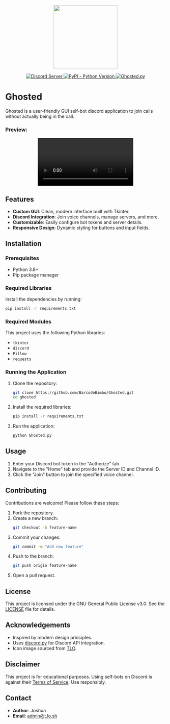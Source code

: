 
<div align="center">
  <img src="https://github.com/user-attachments/assets/f1d9a2b1-cf45-4369-a559-7ba2e6b1b3be" alt="" height="200">
</div>
<p align="center">
  <a href="https://discord.gg/tloxp">
    <img src="https://ptb.discord.com/api/guilds/1258060134060654632/widget.png?style=shield" alt="Discord Server">
  </a>
  <a href="https://www.python.org/downloads/">
    <img alt="PyPI - Python Version" src="https://img.shields.io/pypi/pyversions/Red-Discordbot">
  </a>
  <a href="https://github.com/BarcodeBimbo/Ghosted/blob/main/Ghosted.py">
    <img src="https://img.shields.io/badge/Python-Discord-5865F2.svg" alt="Ghosted.py">
  </a>
</p>

# Ghosted

Ghosted is a user-friendly GUI self-bot discord application to join calls without actually being in the call.

### Preview:
<div align="center">
  <video src="https://github.com/user-attachments/assets/08e646e1-ed41-4a96-b417-933c52305d71.mp4"></video>
</div>

## Features

- **Custom GUI**: Clean, modern interface built with Tkinter.
- **Discord Integration**: Join voice channels, manage servers, and more.
- **Customizable**: Easily configure bot tokens and server details.
- **Responsive Design**: Dynamic styling for buttons and input fields.

## Installation

### Prerequisites
- Python 3.8+
- Pip package manager

### Required Libraries
Install the dependencies by running:

```bash
pip install -r requirements.txt
```

### Required Modules
This project uses the following Python libraries:

- `tkinter`
- `discord`
- `Pillow`
- `requests`

### Running the Application

1. Clone the repository:
   ```bash
   git clone https://github.com/BarcodeBimbo/Ghosted.git
   cd ghosted
   ```
2. Install the required libraries:
   ```bash
   pip install -r requirements.txt
   ```
3. Run the application:
   ```bash
   python Ghosted.py
   ```

## Usage

1. Enter your Discord bot token in the "Authorize" tab.
2. Navigate to the "Home" tab and provide the Server ID and Channel ID.
3. Click the "Join" button to join the specified voice channel.

## Contributing

Contributions are welcome! Please follow these steps:

1. Fork the repository.
2. Create a new branch:
   ```bash
   git checkout -b feature-name
   ```
3. Commit your changes:
   ```bash
   git commit -m "Add new feature"
   ```
4. Push to the branch:
   ```bash
   git push origin feature-name
   ```
5. Open a pull request.

## License

This project is licensed under the GNU General Public License v3.0. See the [LICENSE](LICENSE) file for details.

## Acknowledgements

- Inspired by modern design principles.
- Uses [discord.py](https://discordpy.readthedocs.io/) for Discord API integration.
- Icon image sourced from [TLO](https://tlo.sh).

## Disclaimer

This project is for educational purposes. Using self-bots on Discord is against their [Terms of Service](https://discord.com/terms). Use responsibly.

## Contact

- **Author**: Joshua
- **Email**: admin@t.lo.sh
